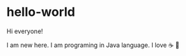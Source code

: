 # hello-world

Hi everyone!

I am new here. I am programing in Java language.
I love :coffee: :pizza:

